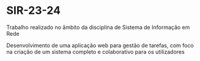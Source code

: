 # SIR-23-24
Trabalho realizado no âmbito da disciplina de Sistema de Informação em Rede

Desenvolvimento de uma aplicação web para gestão de tarefas, com foco na criação de um sistema completo e colaborativo
para os utilizadores
